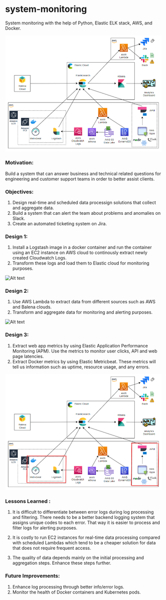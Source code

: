 # system-monitoring
System monitoring with the help of Python, Elastic ELK stack, AWS, and Docker.

![Alt text](images/architecture.png?raw=true "Title")


### Motivation:
Build a system that can answer business and technical related questions for engineering and customer support teams in order to better assist clients.

### Objectives:
1. Design real-time and scheduled data processign solutions that collect and aggregate data.
2. Build a system that can alert the team about problems and anomalies on Slack.
3. Create an automated ticketing system on Jira.

### Design 1:
1. Install a Logstash image in a docker container and run the container using an EC2 instance on AWS cloud to continously extract newly created Cloudwatch Logs.
2. Transform these logs and load them to Elastic cloud for monitoring purposes.

![Alt text](images/design1.png?raw=true "Title")


### Design 2:
1. Use AWS Lambda to extract data from different sources such as AWS and Balena clouds.
2. Transform and aggregate data for monitoring and alerting purposes.

![Alt text](images/design2.png?raw=true "Title")


### Design 3:
1. Extract web app metrics by using Elastic Application Performance Monitoring (APM). Use the metrics to monitor user clicks, API and web page latencies.
2. Extract Docker metrics by using Elastic Metricbeat. These metrics will tell us information such as uptime, resource usage, and any errors.

![Alt text](images/design3-overview.png?raw=true "Title")

### Lessons Learned :
1. It is difficult to differentiate between error logs during log processing and filtering. There needs to be a better backend logging system that assigns unique codes to each error. That way it is easier to process and filter logs for alerting purposes.

2. It is costly to run EC2 instances for real-time data processing compared with scheduled Lambdas which tend to be a cheaper solution for data that does not require frequent access.

3. The quality of data depends mainly on the initial processing and aggregation steps. Enhance these steps further.

### Future Improvements:
1. Enhance log processing through better info/error logs.
2. Monitor the health of Docker containers and Kubernetes pods.
